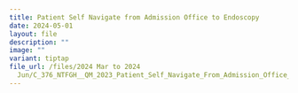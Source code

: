 ```yaml
---
title: Patient Self Navigate from Admission Office to Endoscopy
date: 2024-05-01
layout: file
description: ""
image: ""
variant: tiptap
file_url: /files/2024 Mar to 2024
  Jun/C_376_NTFGH__QM_2023_Patient_Self_Navigate_From_Admission_Office_To_Endoscopy.pdf
---
```

